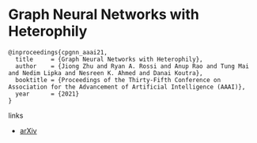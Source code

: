 # Graph Neural Networks with Heterophily

```
@inproceedings{cpgnn_aaai21,
  title     = {Graph Neural Networks with Heterophily},
  author    = {Jiong Zhu and Ryan A. Rossi and Anup Rao and Tung Mai and Nedim Lipka and Nesreen K. Ahmed and Danai Koutra},
  booktitle = {Proceedings of the Thirty-Fifth Conference on Association for the Advancement of Artificial Intelligence (AAAI)},
  year      = {2021}
}
```

links
- [arXiv](https://arxiv.org/abs/2009.13566)

